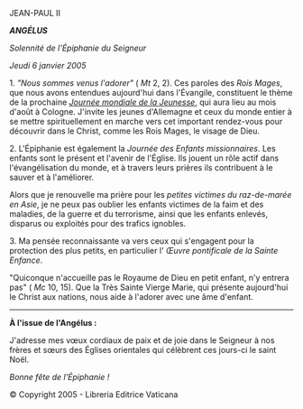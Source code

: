 JEAN-PAUL II

***ANGÉLUS***

*Solennité de l'Épiphanie du Seigneur*

*Jeudi 6 janvier 2005*

1. *"Nous sommes venus l'adorer"* ( *Mt* 2, 2). Ces paroles des *Rois Mages*, que nous avons entendues aujourd'hui dans l'Évangile, constituent le thème de la prochaine *[Journée mondiale de la Jeunesse](http://www.vatican.va/gmg/documents/gmg_2005_fr.html)*, qui aura lieu au mois d'août à Cologne. J'invite les jeunes d'Allemagne et ceux du monde entier à se mettre spirituellement en marche vers cet important rendez-vous pour découvrir dans le Christ, comme les Rois Mages, le visage de Dieu.

2. L'Épiphanie est également la *Journée des Enfants missionnaires*. Les enfants sont le présent et l'avenir de l'Église. Ils jouent un rôle actif dans l'évangélisation du monde, et à travers leurs prières ils contribuent à le sauver et à l'améliorer.

Alors que je renouvelle ma prière pour les *petites victimes du raz-de-marée en Asie*, je ne peux pas oublier les enfants victimes de la faim et des maladies, de la guerre et du terrorisme, ainsi que les enfants enlevés, disparus ou exploités pour des trafics ignobles.

3. Ma pensée reconnaissante va vers ceux qui s'engagent pour la protection des plus petits, en particulier l' *Œuvre pontificale de la Sainte Enfance*.

"Quiconque n'accueille pas le Royaume de Dieu en petit enfant, n'y entrera pas" ( *Mc* 10, 15). Que la Très Sainte Vierge Marie, qui présente aujourd'hui le Christ aux nations, nous aide à l'adorer avec une âme d'enfant.

** * **

**À l'issue de l'Angélus :**

J'adresse mes vœux cordiaux de paix et de joie dans le Seigneur à nos frères et sœurs des Églises orientales qui célèbrent ces jours-ci le saint Noël.

*Bonne fête de l'Épiphanie !*

© Copyright 2005 - Libreria Editrice Vaticana